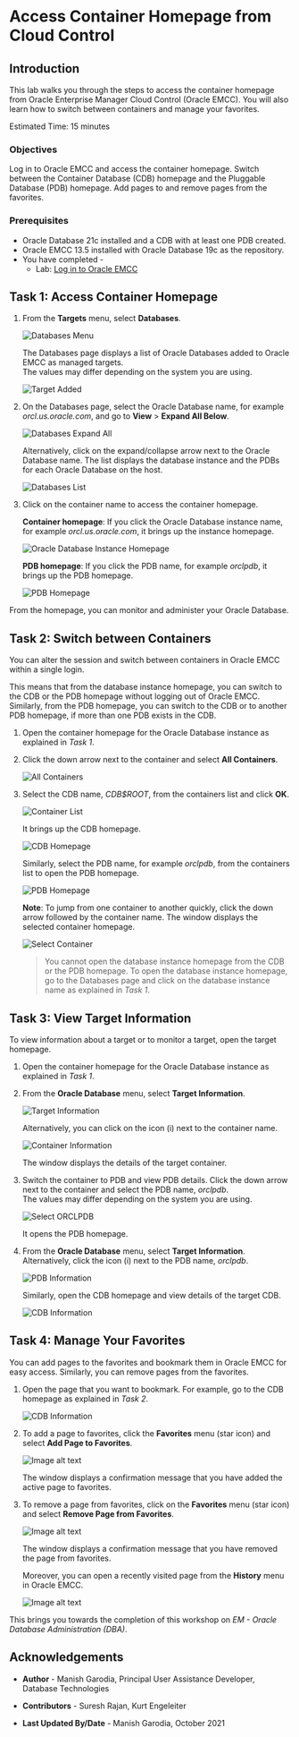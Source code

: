 # Access Container Homepage from Cloud Control

## Introduction

This lab walks you through the steps to access the container homepage from Oracle Enterprise Manager Cloud Control (Oracle EMCC). You will also learn how to switch between containers and manage your favorites.

Estimated Time: 15 minutes

### Objectives

Log in to Oracle EMCC and access the container homepage. Switch between the Container Database (CDB) homepage and the Pluggable Database (PDB) homepage. Add pages to and remove pages from the favorites.

### Prerequisites

 - Oracle Database 21c installed and a CDB with at least one PDB created.
 - Oracle EMCC 13.5 installed with Oracle Database 19c as the repository.
 - You have completed -
    - Lab: [Log in to Oracle EMCC](?lab=log-into-emcc)

## Task 1: Access Container Homepage

1.  From the **Targets** menu, select **Databases**.

    ![Databases Menu](../manage-targets/images/emcc-target-005-dbmenu.png)

    The Databases page displays a list of Oracle Databases added to Oracle EMCC as managed targets.   
	The values may differ depending on the system you are using.  

    ![Target Added](../manage-targets/images/emcc-target-014-dbhome.png)

2.  On the Databases page, select the Oracle Database name, for example *orcl.us.oracle.com*, and go to **View** > **Expand All Below**. 

    ![Databases Expand All](images/emcc-dbhome-001-expandall.png)

    Alternatively, click on the expand/collapse arrow next to the Oracle Database name. The list displays the database instance and the PDBs for each Oracle Database on the host.

    ![Databases List](images/emcc-dbhome-002-dblist.png)

3.  Click on the container name to access the container homepage.

    **Container homepage**: If you click the Oracle Database instance name, for example *orcl.us.oracle.com*, it brings up the instance homepage.

    ![Oracle Database Instance Homepage](images/emcc-dbhome-003-instancehome.png)

    **PDB homepage**: If you click the PDB name, for example *orclpdb*, it brings up the PDB homepage.

    ![PDB Homepage](images/emcc-dbhome-004-pdbhome.png)

From the homepage, you can monitor and administer your Oracle Database.

## Task 2: Switch between Containers

You can alter the session and switch between containers in Oracle EMCC within a single login.

This means that from the database instance homepage, you can switch to the CDB or the PDB homepage without logging out of Oracle EMCC. Similarly, from the PDB homepage, you can switch to the CDB or to another PDB homepage, if more than one PDB exists in the CDB.

1.  Open the container homepage for the Oracle Database instance as explained in *Task 1*.   

2.  Click the down arrow next to the container and select **All Containers**.

    ![All Containers](images/emcc-dbhome-005-allcontainers.png)

3.  Select the CDB name, *CDB$ROOT*, from the containers list and click **OK**.  

    ![Container List](images/emcc-dbhome-006-containerlistcdb.png)

    It brings up the CDB homepage. 

    ![CDB Homepage](images/emcc-dbhome-007-cdbhome.png)

    Similarly, select the PDB name, for example *orclpdb*, from the containers list to open the PDB homepage.

    ![PDB Homepage](images/emcc-dbhome-004-pdbhome.png)

    **Note**: To jump from one container to another quickly, click the down arrow followed by the container name. The window displays the selected container homepage.

    ![Select Container](images/emcc-dbhome-008-selectcontainer.png)

	> You cannot open the database instance homepage from the CDB or the PDB homepage. To open the database instance homepage, go to the Databases page and click on the database instance name as explained in *Task 1*. 

## Task 3: View Target Information

To view information about a target or to monitor a target, open the target homepage. 

1.  Open the container homepage for the Oracle Database instance as explained in *Task 1*.   

2.  From the **Oracle Database** menu, select **Target Information**. 

    ![Target Information](images/emcc-dbhome-009-targetinfo.png)

    Alternatively, you can click on the icon (i) next to the container name.

    ![Container Information](images/emcc-dbhome-010-containerinfo.png)

    The window displays the details of the target container.   

3.  Switch the container to PDB and view PDB details. Click the down arrow next to the container and select the PDB name, *orclpdb*.  
    The values may differ depending on the system you are using.

    ![Select ORCLPDB](images/emcc-dbhome-011-selectpdb.png)

    It opens the PDB homepage.  

4.  From the **Oracle Database** menu, select **Target Information**.  
    Alternatively, click the icon (i) next to the PDB name, *orclpdb*.

    ![PDB Information](images/emcc-dbhome-012-pdbinfo.png)

    Similarly, open the CDB homepage and view details of the target CDB.

    ![CDB Information](images/emcc-dbhome-013-cdbinfo.png)

## Task 4: Manage Your Favorites

You can add pages to the favorites and bookmark them in Oracle EMCC for easy access. Similarly, you can remove pages from the favorites.

1.  Open the page that you want to bookmark. For example, go to the CDB homepage as explained in *Task 2*.

    ![CDB Information](images/emcc-dbhome-007-cdbhome.png)

2.  To add a page to favorites, click the **Favorites** menu (star icon) and select **Add Page to Favorites**.

    ![Image alt text](images/emcc-dbhome-014-favoriteadd.png)

    The window displays a confirmation message that you have added the active page to favorites.   

3.  To remove a page from favorites, click on the **Favorites** menu (star icon) and select **Remove Page from Favorites**.

    ![Image alt text](images/emcc-dbhome-015-favoriteremove.png)

    The window displays a confirmation message that you have removed the page from favorites.

    Moreover, you can open a recently visited page from the **History** menu in Oracle EMCC. 

    ![Image alt text](images/emcc-dbhome-016-history.png)

This brings you towards the completion of this workshop on *EM - Oracle Database Administration (DBA)*.

## Acknowledgements

-   **Author** - Manish Garodia, Principal User Assistance Developer, Database Technologies

-   **Contributors** - Suresh Rajan, Kurt Engeleiter

-   **Last Updated By/Date** - Manish Garodia, October 2021

